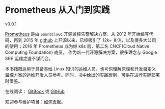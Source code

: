 # Prometheus 从入门到实践

v0.0.1

[Prometheus](https://prometheus.io/) 是由 `SoundCloud` 开源监控告警解决方案，从 2012 年开始编写代码，再到 2015 年 [github](https://github.com/prometheus/prometheus) 上开源以来，已经吸引了 12k+ 关注，以及很多大公司的使用；2016 年 Prometheus 成为继 k8s 后，第二名 CNCF(Cloud Native Computing Foundation) 成员。
作为新一代开源解决方案，很多理念与 Google SRE 运维之道不谋而合。

本书籍既适用于具备基础 Linux 知识的运维人员，也可供理解原理和开发自定义监控方案的运维开发人员参考。同时，书中给出的实践案例，可供在进行实际部署时借鉴。

在线阅读：
[GitBook](https://prometheus.atompi.com) 或 [GitHub](https://github.com/mission802/Prometheus_Practice/blob/master/SUMMARY.md)

欢迎参与维护项目：[如何贡献](contribute.md)。